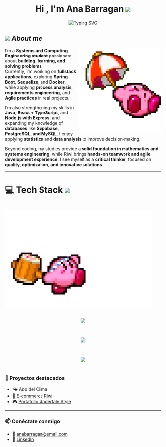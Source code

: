 <h1 align="center"><b>Hi , I'm Ana Barragan </b><img src="https://media.giphy.com/media/hvRJCLFzcasrR4ia7z/giphy.gif" width="35"></h1>

<p align="center">
  <a href="https://github.com/DenverCoder1/readme-typing-svg">
    <img src="https://readme-typing-svg.herokuapp.com?font=Roboto+Mono&pause=1000&color=C0C0C0&center=true&vCenter=true&width=800&height=60&lines=Systems+Engineering+student+%40+UNAL;Coder+%40+Riwi;Knowledge+devourer;Problem+solver+—+mine+%26+others';Critical+thinker%2C+proactive+%26+productive;Always+automating+processes" alt="Typing SVG" />
  </a>
</p>

## <img src="https://media.giphy.com/media/ObNTw8Uzwy6KQ/giphy.gif" width="30px">&nbsp;***About me***

<img src="./assets/kirbi1.gif" alt="kirby" width="270" align="right">

I’m a **Systems and Computing Engineering student** passionate about **building, learning, and solving problems**.  
Currently, I’m working on **fullstack applications**, exploring **Spring Boot**, **Sequelize**, and **Docker**, while applying **process analysis**, **requirements engineering**, and **Agile practices** in real projects.  

I’m also strengthening my skills in **Java**, **React + TypeScript**, and **Node.js with Express**, and expanding my knowledge of **databases** like **Supabase, PostgreSQL, and MySQL**. I enjoy applying **statistics** and **data analysis** to improve decision-making.  

Beyond coding, my studies provide a **solid foundation in mathematics and systems engineering**, while Riwi brings **hands-on teamwork and agile development experience**. I see myself as a **critical thinker**, focused on **quality, optimization, and innovative solutions**.   

---
# 💻 Tech Stack <img src="https://media2.giphy.com/media/QssGEmpkyEOhBCb7e1/giphy.gif?cid=ecf05e47a0n3gi1bfqntqmob8g9aid1oyj2wr3ds3mg700bl&rid=giphy.gif" width="32px">

<br>
<img src="./assets/kirby3.gif">

<p align="center">
  <!-- Frontend -->
  <img src="https://skillicons.dev/icons?i=html,css,js,react,typescript,npm" style="margin: 15px;" />
</p>

<p align="center">
  <!-- Backend -->
  <img src="https://skillicons.dev/icons?i=java,cpp,python,nodejs,spring,postgres" style="margin: 15px;" />
</p>

<p align="center">
  <!-- Tools & Deployment -->
  <img src="https://skillicons.dev/icons?i=git,github,docker,vercel,railway" style="margin: 15px;" />
</p>

### 📌 Proyectos destacados
- 🌤️ [App del Clima](https://github.com/tuusuario/app-clima)  
- 🛒 [E-commerce Riwi](https://github.com/tuusuario/ecommerce-riwi)  
- 🎮 [Portafolio Undertale Style](https://github.com/tuusuario/undertale-portfolio)  

---

### 📫 Conéctate conmigo
- 📧 anabarragan@email.com  
- 💼 [LinkedIn](https://linkedin.com/in/tuusuario)  
